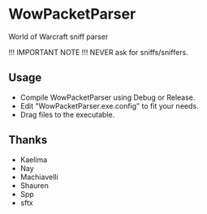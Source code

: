 WowPacketParser
========

World of Warcraft sniff parser

!!! IMPORTANT NOTE !!!
NEVER ask for sniffs/sniffers.

Usage
--------------------------------------------------

* Compile WowPacketParser using Debug or Release.
* Edit "WowPacketParser.exe.config" to fit your needs.
* Drag files to the executable.


Thanks
--------------------------------------------------

- Kaelima
- Nay
- Machiavelli
- Shauren
- Spp
- sftx

